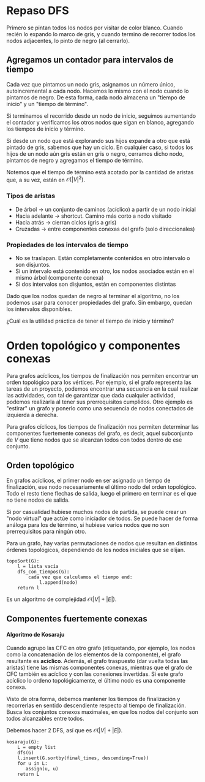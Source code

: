 # Repaso DFS

Primero se pintan todos los nodos por visitar de color 
blanco. Cuando recién lo expando lo marco de gris, y
cuando termino de recorrer todos los nodos adjacentes,
lo pinto de negro (al cerrarlo). 

## Agregamos un contador para intervalos de tiempo

Cada vez que pintamos un nodo gris, asignamos un número
único, autoincremental a cada nodo. Hacemos lo mismo
con el nodo cuando lo pintamos de negro. De esta forma,
cada nodo almacena un "tiempo de inicio" y un "tiempo
de término".

Si terminamos el recorrido desde un nodo de inicio, 
seguimos aumentando el contador y verificamos los
otros nodos que sigan en blanco, agregando los
tiempos de inicio y término.

Si desde un nodo que está explorando sus hijos expande
a otro que está pintado de gris, sabemos que hay un 
ciclo. En cualquier caso, si todos los hijos de un nodo
aún gris están en gris o negro, cerramos dicho nodo,
pintamos de negro y agregamos el tiempo de término.

Notemos que el tiempo de término está acotado por
la cantidad de aristas que, a su vez, están en $\mathcal{O}(|V|^2)$.

### Tipos de aristas

- De árbol $\rightarrow$ un conjunto de caminos 
  (acíclico) a partir de un nodo inicial
- Hacia adelante $\rightarrow$ shortcut. Camino más 
  corto a nodo visitado
- Hacia atrás $\rightarrow$ cierran ciclos (gris a 
  gris) 
- Cruzadas $\rightarrow$ entre componentes conexas del 
  grafo (solo direccionales)

### Propiedades de los intervalos de tiempo

- No se traslapan. Están completamente contenidos en  otro intervalo o son disjuntos.
- Si un intervalo está contenido en otro, los nodos
  asociados están en el mismo árbol (componente conexa)
- Si dos intervalos son disjuntos, están en 
  componentes distintas

Dado que los nodos quedan de negro al terminar el 
algoritmo, no los podemos usar para conocer propiedades
del grafo. Sin embargo, quedan los intervalos disponibles.

¿Cuál es la utilidad práctica de tener el tiempo de inicio y término?

# Orden topológico y componentes conexas

Para grafos acíclicos, los tiempos de finalización
nos permiten encontrar un orden topológico para los
vértices. Por ejemplo, si el grafo representa 
las tareas de un proyecto, podemos encontrar 
una secuencia en la cual realizar las actividades,
con tal de garantizar que dada cualquier actividad, 
podemos realizarla al tener sus prerrequisitos 
cumplidos. Otro ejemplo es "estirar" un grafo y ponerlo
como una secuencia de nodos conectados de 
izquierda a derecha.

Para grafos cíclicos, los tiempos de finalización 
nos permiten determinar las componentes fuertemente
conexas del grafo, es decir, aquel subconjunto de $V$ 
que tiene nodos que se alcanzan todos con todos 
dentro de ese conjunto.

## Orden topológico

En grafos acíclicos, el primer nodo en ser asignado un
tiempo de finalización, ese nodo necesariamente el 
último nodo del orden topológico. Todo el resto tiene
flechas de salida, luego el primero en terminar
es el que no tiene nodos de salida. 

Si por casualidad hubiese muchos nodos de partida, 
se puede crear un "nodo virtual" que actúe como 
iniciador de todos. Se puede hacer de forma análoga 
para los de término, si hubiese varios nodos que no 
son prerrequisitos para ningún otro.

Para un grafo, hay varias permutaciones de nodos
que resultan en distintos órdenes topológicos, 
dependiendo de los nodos iniciales que se elijan.

```
topoSort(G):
    l = lista vacía
    dfs_con_tiempos(G):
        cada vez que calculamos el tiempo end:
            l.append(nodo)
    return l
```
Es un algoritmo de complejidad $\mathcal{O}(|V|+|E|)$.

## Componentes fuertemente conexas

#### Algoritmo de Kosaraju

Cuando agrupo las CFC en otro grafo (etiquetando, por 
ejemplo, los nodos como la concatenación de los 
elementos de la componente), el grafo resultante es **acíclico**.
Además, el grafo traspuesto (dar vuelta todas las 
aristas) tiene las mismas componentes conexas, mientras
que el grafo de CFC también es acíclico y con las 
conexiones invertidas. Si este grafo acíclico lo 
ordeno topológicamente, el último nodo es una componente conexa.

Visto de otra forma, debemos mantener los tiempos
de finalización y recorrerlas en sentido descendiente 
respecto al tiempo de finalización.
Busca los conjuntos conexos maximales, en que los
nodos del conjunto son todos alcanzables entre todos.

Debemos hacer 2 DFS, así que es $\mathcal{O}(|V|+|E|)$.

```
kosaraju(G):
    L = empty list
    dfs(G)
    l.insert(G.sortby(final_times, descending=True))
    for u in L:
       assign(u, u)
    return L
```

